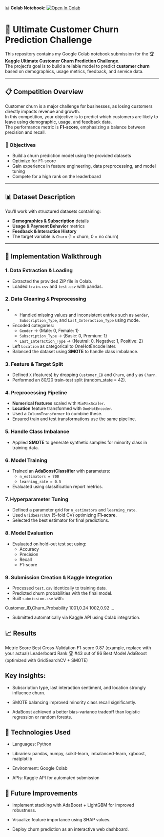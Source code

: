 📊 **Colab Notebook:**
[![Open In Colab](https://colab.research.google.com/assets/colab-badge.svg)](https://colab.research.google.com/drive/1WSgfoS6q8sAJ79cdWoaA9WCY17BWH40U?usp=sharing)

# 🧠 Ultimate Customer Churn Prediction Challenge

This repository contains my Google Colab notebook submission for the 🏆**[Kaggle Ultimate Customer Churn Prediction Challenge](https://www.kaggle.com/competitions/ultimate-customer-churn-prediction-challenge/overview)**.  
The project’s goal is to build a reliable model to predict **customer churn** based on demographics, usage metrics, feedback, and service data.

---

## 📋 Competition Overview

Customer churn is a major challenge for businesses, as losing customers directly impacts revenue and growth.  
In this competition, your objective is to predict which customers are likely to leave using demographic, usage, and feedback data.  
The performance metric is **F1-score**, emphasizing a balance between precision and recall.

### 🎯 Objectives
- Build a churn prediction model using the provided datasets  
- Optimize for F1-score  
- Gain experience in feature engineering, data preprocessing, and model tuning  
- Compete for a high rank on the leaderboard  

---

## 📊 Dataset Description

You’ll work with structured datasets containing:
- **Demographics & Subscription** details  
- **Usage & Payment Behavior** metrics  
- **Feedback & Interaction History**  
- The target variable is `Churn` (1 = churn, 0 = no churn)

---

## 🧩 Implementation Walkthrough

### 1. Data Extraction & Loading  
- Extracted the provided ZIP file in Colab.  
- Loaded `train.csv` and `test.csv` with pandas.  

### 2. Data Cleaning & Preprocessing
- - Handled missing values and inconsistent entries such as `Gender`, `Subscription_Type`, and `Last_Interaction_Type` using mode.  
- Encoded categories:  
  - `Gender` → {Male: 0, Female: 1}  
  - `Subscription_Type` → {Basic: 0, Premium: 1}  
  - `Last_Interaction_Type` → {Neutral: 0, Negative: 1, Positive: 2}  
- Left `Location` as categorical to OneHotEncode later. 
- Balanced the dataset using **SMOTE** to handle class imbalance.

### 3. Feature & Target Split  
- Defined `X` (features) by dropping `Customer_ID` and `Churn`, and `y` as `Churn`.  
- Performed an 80/20 train–test split (random_state = 42).

### 4. Preprocessing Pipeline  
- **Numerical features** scaled with `MinMaxScaler`.  
- **Location** feature transformed with `OneHotEncoder`.  
- Used a `ColumnTransformer` to combine these.  
- Ensured train and test transformations use the same pipeline.

### 5. Handle Class Imbalance  
- Applied **SMOTE** to generate synthetic samples for minority class in training data.

### 6. Model Training  
- Trained an **AdaBoostClassifier** with parameters:
  - `n_estimators = 700`  
  - `learning_rate = 0.5`  
- Evaluated using classification report metrics.

### 7. Hyperparameter Tuning  
- Defined a parameter grid for `n_estimators` and `learning_rate`.  
- Used `GridSearchCV` (5-fold CV) optimizing **F1-score**.  
- Selected the best estimator for final predictions.

### 8. Model Evaluation  
- Evaluated on hold-out test set using:  
  - Accuracy  
  - Precision  
  - Recall  
  - F1-score  

### 9. Submission Creation & Kaggle Integration  
- Processed `test.csv` identically to training data.  
- Predicted churn probabilities with the final model.  
- Built `submission.csv` with:

Customer_ID,Churn_Probability
1001,0.24
1002,0.92
...

- Submitted automatically via Kaggle API using Colab integration.

<h2> 📈 Results </h2>
Metric	Score
Best Cross-Validation F1-score	0.87 (example, replace with your actual)
Leaderboard Rank	🏆 #43 out of 86
Best Model	AdaBoost (optimized with GridSearchCV + SMOTE)

<h2> Key insights: </h2>

- Subscription type, last interaction sentiment, and location strongly influence churn.

- SMOTE balancing improved minority class recall significantly.

- AdaBoost achieved a better bias-variance tradeoff than logistic regression or random forests.

<h2>🧠 Technologies Used</h2>

- Languages: Python

- Libraries: pandas, numpy, scikit-learn, imbalanced-learn, xgboost, matplotlib

- Environment: Google Colab

- APIs: Kaggle API for automated submission

<h2>🚀 Future Improvements</h2>

- Implement stacking with AdaBoost + LightGBM for improved robustness.

- Visualize feature importance using SHAP values.

- Deploy churn prediction as an interactive web dashboard.
